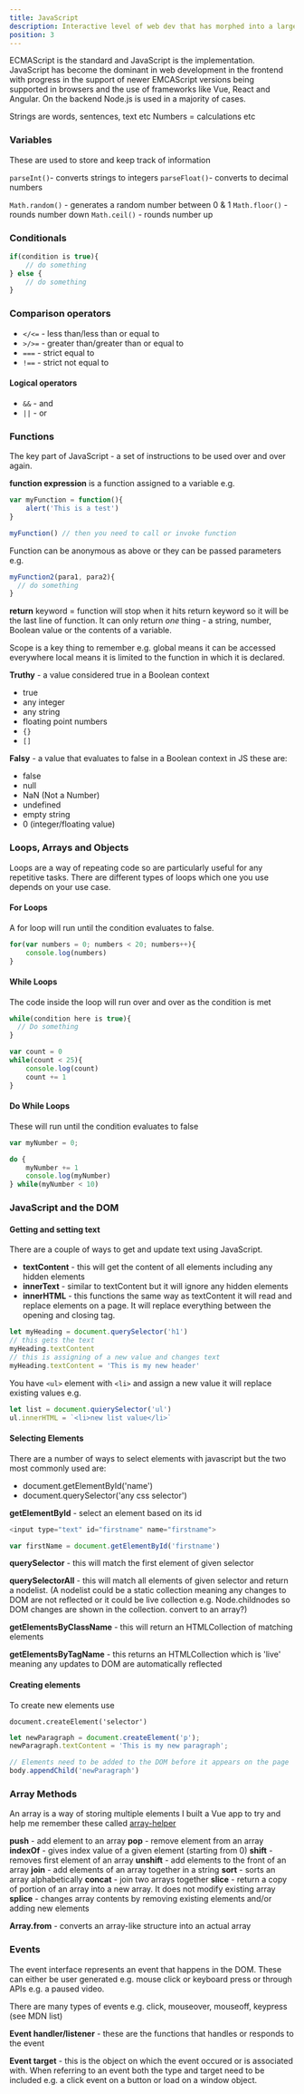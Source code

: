 ```yaml
---
title: JavaScript
description: Interactive level of web dev that has morphed into a large ecosystem
position: 3
---
```


ECMAScript is the standard and JavaScript is the implementation. JavaScript has become the dominant in web development in the frontend with progress in the support of newer EMCAScript versions being supported in browsers and the use of frameworks like Vue, React and Angular. On the backend Node.js is used in a majority of cases.

Strings are words, sentences, text etc
Numbers = calculations etc

### Variables

These are used to store and keep track of information

`parseInt()`- converts strings to integers
`parseFloat()`- converts to decimal numbers

`Math.random()` - generates a random number between 0 & 1
`Math.floor()` - rounds number down
`Math.ceil()` - rounds number up

<!-- Look up math object -->

### Conditionals

```javascript
if(condition is true){
    // do something
} else {
    // do something
}
```

### Comparison operators

- `</<=` - less than/less than or equal to
- `>/>=` - greater than/greater than or equal to
- `===` - strict equal to
- `!==` - strict not equal to

#### Logical operators

- `&&` - and
- `||` - or

### Functions

The key part of JavaScript - a set of instructions to be used over and over again.

**function expression** is a function assigned to a variable e.g.

```javascript
var myFunction = function(){
    alert('This is a test')
}

myFunction() // then you need to call or invoke function
```

Function can be anonymous as above or they can be passed parameters e.g.

```javascript
myFunction2(para1, para2){
  // do something
}
```

**return** keyword = function will stop when it hits return keyword so it will be the last line of function. It can only return _one_ thing - a string, number, Boolean value or the contents of a variable.

Scope is a key thing to remember e.g. global means it can be accessed everywhere local means it is limited to the function in which it is declared.

**Truthy** - a value considered true in a Boolean context

- true
- any integer
- any string
- floating point numbers
- `{}`
- `[]`

**Falsy** - a value that evaluates to false in a Boolean context in JS these are:

- false
- null
- NaN (Not a Number)
- undefined
- empty string
- 0 (integer/floating value)

### Loops, Arrays and Objects

Loops are a way of repeating code so are particularly useful for any repetitive tasks. There are different types of loops which one you use depends on your use case.

#### For Loops

A for loop will run until the condition evaluates to false.

```javascript
for(var numbers = 0; numbers < 20; numbers++){
    console.log(numbers)
}
```

#### While Loops

The code inside the loop will run over and over as the condition is met

```javascript
while(condition here is true){
  // Do something
}

var count = 0
while(count < 25){
    console.log(count)
    count += 1
}
```

#### Do While Loops

These will run until the condition evaluates to false

```javascript
var myNumber = 0;

do {
    myNumber += 1
    console.log(myNumber)
} while(myNumber < 10)
```

### JavaScript and the DOM

#### Getting and setting text

There are a couple of ways to get and update text using JavaScript.

- **textContent** - this will get the content of all elements including any hidden elements
- **innerText** -  similar to textContent but it will ignore any hidden elements
- **innerHTML** - this functions the same way as textContent it will read and replace elements on a page. It will replace everything between the opening and closing tag.

```javascript
let myHeading = document.querySelector('h1')
// this gets the text
myHeading.textContent
// this is assigning of a new value and changes text
myHeading.textContent = 'This is my new header'
```

You have `<ul>` element with `<li>` and assign a new value it will replace existing values e.g.

```javascript
let list = document.quierySelector('ul')
ul.innerHTML = `<li>new list value</li>`
```

#### Selecting Elements

There are a number of ways to select elements with javascript but the two most commonly used are:

- document.getElementById('name')
- document.querySelector('any css selector')

**getElementById** - select an element based on its id

```javascript
<input type="text" id="firstname" name="firstname">

var firstName = document.getElementById('firstname')
```

**querySelector** - this will match the first element of given selector

**querySelectorAll** - this will match all elements of given selector and return a nodelist. (A nodelist could be a static collection meaning any changes to DOM are not reflected or it could be live collection e.g. Node.childnodes so DOM changes are shown in the collection. convert to an array?)

**getElementsByClassName** - this will return an HTMLCollection of matching elements

**getElementsByTagName** - this returns an HTMLCollection which is 'live' meaning any updates to DOM are automatically reflected

#### Creating elements

To create new elements use

`document.createElement('selector')`

```javascript
let newParagraph = document.createElement('p');
newParagraph.textContent = 'This is my new paragraph';

// Elements need to be added to the DOM before it appears on the page
body.appendChild('newParagraph')
```

### Array Methods

An array is a way of storing multiple elements I built a Vue app to try and help me remember these called [array-helper](https://array-helper.vercel.app)

**push** - add element to an array
**pop** - remove element from an array
**indexOf** - gives index value of a given element (starting from 0)
**shift** - removes first element of an array
**unshift** - add elements to the front of an array
**join** - add elements of an array together in a string
**sort** - sorts an array alphabetically
**concat** - join two arrays together
**slice** - return a copy of portion of an array into a new array. It does not modify existing array
**splice** - changes array contents by removing existing elements and/or adding new elements

**Array.from** - converts an array-like structure into an actual array

### Events

The event interface represents an event that happens in the DOM. These can either be user generated e.g. mouse click or keyboard press or through APIs e.g. a paused video.

There are many types of events e.g. click, mouseover, mouseoff, keypress (see MDN list)

**Event handler/listener** - these are the functions that handles or responds to the event

**Event target** - this is the object on which the event occured or is associated with. When referring to an event both the type and target need to be included e.g. a click event on a button or load on a window object.
